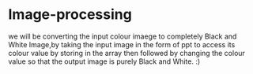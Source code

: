 # Image-processing
we will be converting the input colour imaege to completely Black and White Image,by taking the input image in the form of ppt to access its colour value by storing in the array then followed by changing the colour value so that the output image is purely Black and White. :)
